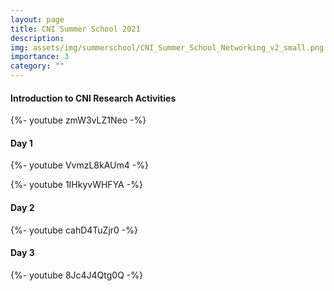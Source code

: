 ```yaml
---
layout: page
title: CNI Summer School 2021
description:
img: assets/img/summerschool/CNI_Summer_School_Networking_v2_small.png
importance: 3
category: ""
---
```


<h4> Introduction to CNI Research Activities</h4>
{%- youtube zmW3vLZ1Neo -%} 

<h4> Day 1</h4>
{%- youtube VvmzL8kAUm4 -%} 

{%- youtube 1IHkyvWHFYA -%}

<h4> Day 2</h4>
{%- youtube cahD4TuZjr0 -%}

<h4> Day 3</h4>
{%- youtube 8Jc4J4Qtg0Q -%}
